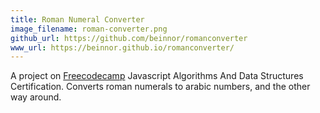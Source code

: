 ```yaml
---
title: Roman Numeral Converter
image_filename: roman-converter.png
github_url: https://github.com/beinnor/romanconverter
www_url: https://beinnor.github.io/romanconverter/
---
```


A project on [Freecodecamp](http://freecodecamp.org) Javascript Algorithms And Data Structures Certification. Converts roman numerals to arabic numbers, and the other way around.
